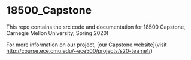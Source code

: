 # 18500_Capstone
This repo contains the src code and documentation for 18500 Capstone, Carnegie Mellon University, Spring 2020!

For more information on our project, [our Capstone website](visit http://course.ece.cmu.edu/~ece500/projects/s20-teame1/)

